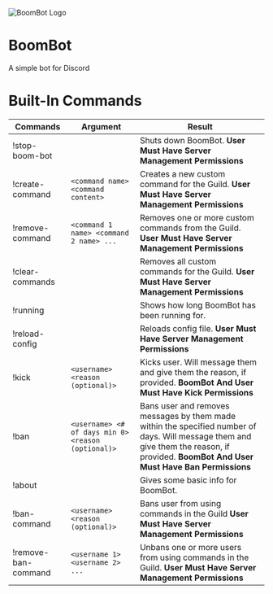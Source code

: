 ![BoomBot Logo](https://raw.githubusercontent.com/Lomeli12/BoomBot/master/src/main/resources/logo.png)
#  BoomBot
A simple bot for Discord

# Built-In Commands

Commands            | Argument                                             | Result                                   	                                  
------------------- | ---------------------------------------------------- | --------------------------------------------------------------------------- 
!stop-boom-bot      |                                                      | Shuts down BoomBot. **User Must Have Server Management Permissions**
!create-command     | `<command name> <command content>`	               | Creates a new custom command for the Guild. **User Must Have Server Management Permissions**
!remove-command     | `<command 1 name> <command 2 name> ...`              | Removes one or more custom commands from the Guild. **User Must Have Server Management Permissions**
!clear-commands     |	                                                   | Removes all custom commands for the Guild. **User Must Have Server Management Permissions**
!running            |                                                      | Shows how long BoomBot has been running for.
!reload-config      |	                                                   | Reloads config file. **User Must Have Server Management Permissions**
!kick               | `<username> <reason (optional)>`                     | Kicks user. Will message them and give them the reason, if provided. **BoomBot And User Must Have Kick Permissions**
!ban                | `<username> <# of days min 0> <reason (optional)>`   | Bans user and removes messages by them made within the specified number of days. Will message them and give them the reason, if provided. **BoomBot And User Must Have Ban Permissions**
!about              |                                                      | Gives some basic info for BoomBot.
!ban-command        | `<username> <reason (optional)>`                     | Bans user from using commands in the Guild **User Must Have Server Management Permissions**
!remove-ban-command | `<username 1> <username 2> ...`                      | Unbans one or more users from using commands in the Guild. **User Must Have Server Management Permissions**